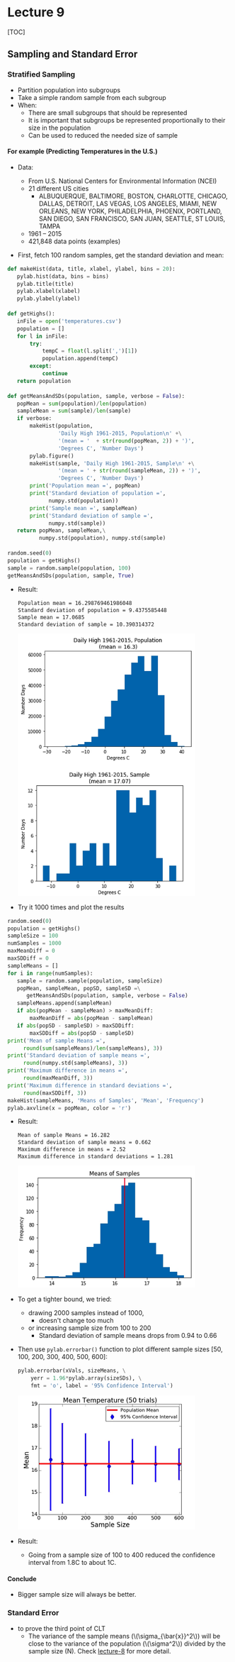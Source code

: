 # Lecture 9

[TOC]
 
## Sampling and Standard Error

### Stratified Sampling
* Partition population into subgroups
* Take a simple random sample from each subgroup
* When:
    * There are small subgroups that should be represented
    * It is important that subgroups be represented proportionally to their size in the population
    * Can be used to reduced the needed size of sample

#### For example (Predicting Temperatures in the U.S.)
* Data:
   * From U.S. National Centers for Environmental Information (NCEI)
   * 21 different US cities
       * ALBUQUERQUE, BALTIMORE, BOSTON, CHARLOTTE, CHICAGO, DALLAS, DETROIT, LAS VEGAS, LOS ANGELES, MIAMI, NEW ORLEANS, NEW YORK, PHILADELPHIA, PHOENIX, PORTLAND, SAN DIEGO, SAN FRANCISCO, SAN JUAN, SEATTLE, ST LOUIS, TAMPA
  * 1961 – 2015
  * 421,848 data points (examples)
       
* First, fetch 100 random samples, get the standard deviation and mean:
    
```python
def makeHist(data, title, xlabel, ylabel, bins = 20):
   pylab.hist(data, bins = bins)
   pylab.title(title)
   pylab.xlabel(xlabel)
   pylab.ylabel(ylabel)

def getHighs():
   inFile = open('temperatures.csv')
   population = []
   for l in inFile:
       try:
           tempC = float(l.split(',')[1])
           population.append(tempC)
       except:
           continue
   return population
    
def getMeansAndSDs(population, sample, verbose = False):
   popMean = sum(population)/len(population)
   sampleMean = sum(sample)/len(sample)
   if verbose:
       makeHist(population,
                'Daily High 1961-2015, Population\n' +\
                '(mean = '  + str(round(popMean, 2)) + ')',
                'Degrees C', 'Number Days')
       pylab.figure()
       makeHist(sample, 'Daily High 1961-2015, Sample\n' +\
                '(mean = ' + str(round(sampleMean, 2)) + ')',
                'Degrees C', 'Number Days')   
       print('Population mean =', popMean)
       print('Standard deviation of population =',
             numpy.std(population))
       print('Sample mean =', sampleMean)
       print('Standard deviation of sample =',
             numpy.std(sample))
   return popMean, sampleMean,\
          numpy.std(population), numpy.std(sample)
    
random.seed(0)         
population = getHighs()
sample = random.sample(population, 100)
getMeansAndSDs(population, sample, True)
```

* Result:
   
   ```
   Population mean = 16.298769461986048
   Standard deviation of population = 9.4375585448
   Sample mean = 17.0685
   Standard deviation of sample = 10.390314372
   ```
   
   <img src="media/15020122920744.jpg" width=400 />

* Try it 1000 times and plot the results

```python
random.seed(0) 
population = getHighs()
sampleSize = 100
numSamples = 1000
maxMeanDiff = 0
maxSDDiff = 0
sampleMeans = []
for i in range(numSamples):
   sample = random.sample(population, sampleSize)
   popMean, sampleMean, popSD, sampleSD =\
      getMeansAndSDs(population, sample, verbose = False)
   sampleMeans.append(sampleMean)
   if abs(popMean - sampleMean) > maxMeanDiff:
       maxMeanDiff = abs(popMean - sampleMean)
   if abs(popSD - sampleSD) > maxSDDiff:
       maxSDDiff = abs(popSD - sampleSD)
print('Mean of sample Means =',
     round(sum(sampleMeans)/len(sampleMeans), 3))
print('Standard deviation of sample means =',
     round(numpy.std(sampleMeans), 3))
print('Maximum difference in means =',
     round(maxMeanDiff, 3))
print('Maximum difference in standard deviations =',
     round(maxSDDiff, 3))
makeHist(sampleMeans, 'Means of Samples', 'Mean', 'Frequency')
pylab.axvline(x = popMean, color = 'r')
```
    
* Result:

   ```
   Mean of sample Means = 16.282
   Standard deviation of sample means = 0.662
   Maximum difference in means = 2.52
   Maximum difference in standard deviations = 1.281
   ```
   
   <img src="media/15020131712390.jpg" width=400 />

* To get a tighter bound, we tried:
    * drawing 2000 samples instead of 1000,
        * doesn't change too much
    * or increasing sample size from 100 to 200
        * Standard deviation of sample means drops from 0.94 to 0.66

* Then use `pylab.errorbar()` function to plot different sample sizes [50, 100, 200, 300, 400, 500, 600]:
    
    ```python
    pylab.errorbar(xVals, sizeMeans, \
        yerr = 1.96*pylab.array(sizeSDs), \
        fmt = 'o', label = '95% Confidence Interval')
    ```

    <img src="media/15020143820967.jpg" width=400 />

* Result:
    * Going from a sample size of 100 to 400 reduced the confidence interval from 1.8C to about 1C.

#### Conclude

* Bigger sample size will always be better.    

### Standard Error

* to prove the third point of CLT
    * The variance of the sample means (\\(\sigma_{\bar{x}}^2\\)) will be close to the variance of the population (\\(\sigma^2\\)) divided by the sample size (N). Check [lecture-8](lecture-8.md#the-central-limit-theorem-clt) for more detail.

